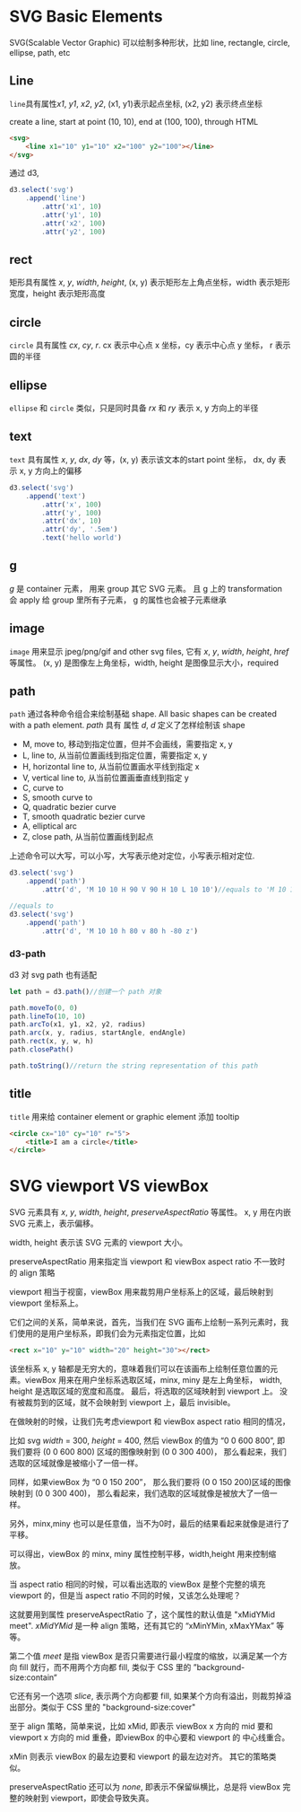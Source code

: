 # SVG Basic Elements
SVG(Scalable Vector Graphic) 可以绘制多种形状，比如 line, rectangle, circle, ellipse, path, etc
## Line
<code>line</code>具有属性*x1*, *y1*, *x2*, *y2*, (x1, y1)表示起点坐标, (x2, y2) 表示终点坐标

create a line, start at point (10, 10), end at (100, 100), through HTML
```html
<svg>
    <line x1="10" y1="10" x2="100" y2="100"></line>
</svg>
```
通过 d3, 
```js
d3.select('svg')
    .append('line')
        .attr('x1', 10)
        .attr('y1', 10)
        .attr('x2', 100)
        .attr('y2', 100)
```
## rect
矩形具有属性 *x*, *y*, *width*, *height*, (x, y) 表示矩形左上角点坐标，width 表示矩形宽度，height 表示矩形高度

## circle
<code>circle</code> 具有属性 *cx*, *cy*, *r*. cx 表示中心点 x 坐标，cy 表示中心点 y 坐标， r 表示圆的半径

## ellipse
<code>ellipse</code> 和 <code>circle</code> 类似，只是同时具备 *rx* 和 *ry* 表示 x, y 方向上的半径

## text
<code>text</code> 具有属性 *x*, *y*, *dx*, *dy* 等，(x, y) 表示该文本的start point 坐标， dx, dy 表示 x, y 方向上的偏移
```js
d3.select('svg')
    .append('text')
        .attr('x', 100)
        .attr('y', 100)
        .attr('dx', 10)
        .attr('dy', '.5em')
        .text('hello world')
```

## g
*g* 是 container 元素， 用来 group 其它 SVG 元素。 且 g 上的 transformation 会 apply 给 group 里所有子元素， g 的属性也会被子元素继承
## image
<code>image</code> 用来显示 jpeg/png/gif and other svg files, 它有 *x*, *y*, *width*, *height*, *href* 等属性。 (x, y) 是图像左上角坐标，width, height 是图像显示大小，required
## path
<code>path</code> 通过各种命令组合来绘制基础 shape. All basic shapes can be created with a path element. *path* 具有 属性 *d*, *d* 定义了怎样绘制该 shape
* M, move to, 移动到指定位置，但并不会画线，需要指定 x, y
* L, line to, 从当前位置画线到指定位置，需要指定 x, y
* H, horizontal line to, 从当前位置画水平线到指定 x
* V, vertical line to, 从当前位置画垂直线到指定 y
* C, curve to
* S, smooth curve to
* Q, quadratic bezier curve
* T, smooth quadratic bezier curve
* A, elliptical arc
* Z, close path, 从当前位置画线到起点

上述命令可以大写，可以小写，大写表示绝对定位，小写表示相对定位.

```js
d3.select('svg')
    .append('path')
        .attr('d', 'M 10 10 H 90 V 90 H 10 L 10 10')//equals to 'M 10 10 H 90 V 90 H 10 Z'

//equals to
d3.select('svg')
    .append('path')
        .attr('d', 'M 10 10 h 80 v 80 h -80 z')
```
### d3-path
d3 对 svg path 也有适配
```js
let path = d3.path()//创建一个 path 对象

path.moveTo(0, 0)
path.lineTo(10, 10)
path.arcTo(x1, y1, x2, y2, radius)
path.arc(x, y, radius, startAngle, endAngle)
path.rect(x, y, w, h)
path.closePath()

path.toString()//return the string representation of this path
```
## title
<code>title</code> 用来给 container element or graphic element 添加 tooltip
```html
<circle cx="10" cy="10" r="5">
    <title>I am a circle</title>
</circle>
```

# SVG viewport VS viewBox
SVG 元素具有 *x*, *y*, *width*, *height*, *preserveAspectRatio* 等属性。 x, y 用在内嵌 SVG 元素上，表示偏移。

width, height 表示该 SVG 元素的 viewport 大小。 

preserveAspectRatio 用来指定当 viewport 和 viewBox aspect ratio 不一致时的 align 策略
 
viewport 相当于视窗，viewBox 用来裁剪用户坐标系上的区域，最后映射到 viewport 坐标系上。

它们之间的关系，简单来说，首先，当我们在 SVG 画布上绘制一系列元素时，我们使用的是用户坐标系，即我们会为元素指定位置，比如
```html
<rect x="10" y="10" width="20" height="30"></rect>
```
该坐标系 x, y 轴都是无穷大的，意味着我们可以在该画布上绘制任意位置的元素。viewBox 用来在用户坐标系选取区域，minx, miny 是左上角坐标，
width, height 是选取区域的宽度和高度。 最后，将选取的区域映射到 viewport 上。 没有被裁剪到的区域，就不会映射到 viewport 上，最后 invisible。 

在做映射的时候，让我们先考虑viewport 和 viewBox aspect ratio 相同的情况，

比如 svg *width* = 300, *height* = 400, 然后 viewBox 的值为 “0 0 600 800”, 即我们要将 (0 0 600 800) 区域的图像映射到 (0 0 300 400)， 那么看起来，我们选取的区域就像是被缩小了一倍一样。
 
同样，如果viewBox 为 “0 0 150 200”， 那么我们要将 (0 0 150 200)区域的图像映射到 (0 0 300 400)， 那么看起来，我们选取的区域就像是被放大了一倍一样。

另外，minx,miny 也可以是任意值，当不为0时，最后的结果看起来就像是进行了平移。

可以得出，viewBox 的 minx, miny 属性控制平移，width,height 用来控制缩放。

当 aspect ratio 相同的时候，可以看出选取的 viewBox 是整个完整的填充 viewport 的，但是当 aspect ratio 不同的时候，又该怎么处理呢？

这就要用到属性 preserveAspectRatio 了，这个属性的默认值是 "xMidYMid meet". *xMidYMid* 是一种 align 策略，还有其它的 “xMinYMin, xMaxYMax” 等等。

第二个值 *meet* 是指 viewBox 是否只需要进行最小程度的缩放，以满足某一个方向 fill 就行，而不用两个方向都 fill, 类似于 CSS 里的 ”background-size:contain“

它还有另一个选项 *slice*, 表示两个方向都要 fill, 如果某个方向有溢出，则裁剪掉溢出部分。类似于 CSS 里的 "background-size:cover"
 
 至于 align 策略，简单来说，比如 xMid, 即表示 viewBox x 方向的 mid 要和 viewport x 方向的 mid 重叠，即viewBox 的中心要和 viewport 的 中心线重合。
 
 xMin 则表示 viewBox 的最左边要和 viewport 的最左边对齐。 其它的策略类似。
 
 preserveAspectRatio 还可以为 *none*, 即表示不保留纵横比，总是将 viewBox 完整的映射到 viewport，即使会导致失真。

